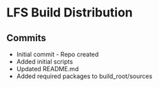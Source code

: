 # LFS Build Distribution 

## Commits
* Initial commit - Repo created
* Added initial scripts
* Updated README.md
* Added required packages to build_root/sources

